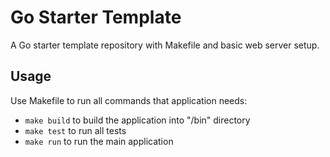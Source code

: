 # Go Starter Template

A Go starter template repository with Makefile and basic web server setup.

## Usage

Use Makefile to run all commands that application needs:

* `make build` to build the application into "/bin" directory
* `make test` to run all tests
* `make run` to run the main application
